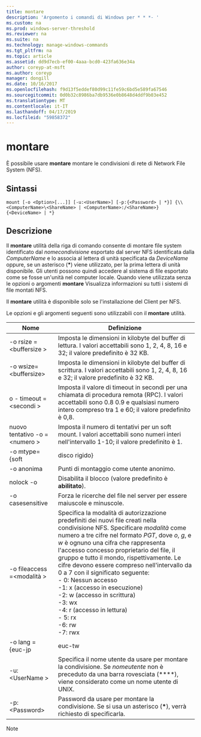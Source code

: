 ```yaml
---
title: montare
description: 'Argomento i comandi di Windows per * * *- '
ms.custom: na
ms.prod: windows-server-threshold
ms.reviewer: na
ms.suite: na
ms.technology: manage-windows-commands
ms.tgt_pltfrm: na
ms.topic: article
ms.assetid: dd9d7ecb-ef00-4aaa-bcd0-423fa636e34a
author: coreyp-at-msft
ms.author: coreyp
manager: dongill
ms.date: 10/16/2017
ms.openlocfilehash: f9d13f5eddef80d99c11fe59c6bd5e589fa67546
ms.sourcegitcommit: 0d0b32c8986ba7db9536e0b8648d4ddf9b03e452
ms.translationtype: MT
ms.contentlocale: it-IT
ms.lasthandoff: 04/17/2019
ms.locfileid: "59858372"
---
```

# <a name="mount"></a>montare



È possibile usare **montare** montare le condivisioni di rete di Network File System (NFS).

## <a name="syntax"></a>Sintassi

```
mount [-o <Option>[...]] [-u:<UserName>] [-p:{<Password> | *}] {\\<ComputerName>\<ShareName> | <ComputerName>:/<ShareName>} {<DeviceName> | *}
```

## <a name="description"></a>Descrizione

Il **montare** utilità della riga di comando consente di montare file system identificato dal *nomecondivisione* esportato dal server NFS identificata dalla *ComputerName* e lo associa al lettera di unità specificata da *DeviceName* oppure, se un asterisco (**&#42;**) viene utilizzato, per la prima lettera di unità disponibile. Gli utenti possono quindi accedere al sistema di file esportato come se fosse un'unità nel computer locale. Quando viene utilizzata senza le opzioni o argomenti **montare** Visualizza informazioni su tutti i sistemi di file montati NFS.

Il **montare** utilità è disponibile solo se l'installazione del Client per NFS.

Le opzioni e gli argomenti seguenti sono utilizzabili con il **montare** utilità.

|Nome|Definizione|
|----|----------|
|-o rsize =\<buffersize >|Imposta le dimensioni in kilobyte del buffer di lettura. I valori accettabili sono 1, 2, 4, 8, 16 e 32; il valore predefinito è 32 KB.|
|-o wsize=\<buffersize>|Imposta le dimensioni in kilobyte del buffer di scrittura. I valori accettabili sono 1, 2, 4, 8, 16 e 32; il valore predefinito è 32 KB.|
|o - timeout =\<secondi >|Imposta il valore di timeout in secondi per una chiamata di procedura remota (RPC). I valori accettabili sono 0.8 0.9 e qualsiasi numero intero compreso tra 1 e 60; il valore predefinito è 0,8.|
|nuovo tentativo -o =\<numero >|Imposta il numero di tentativi per un soft mount. I valori accettabili sono numeri interi nell'intervallo 1-10; il valore predefinito è 1.|
|-o mtype={soft | disco rigido}|Imposta il tipo di montaggio (valore predefinito è **soft**). Indipendentemente dal tipo di montaggio, **montare** verrà restituito se è possibile montare la condivisione immediatamente. Una volta che la condivisione sia stata montata, tuttavia, se il tipo di montaggio **rigido**, Client per NFS continuerà a tentare di accedere alla condivisione finché non è riuscita. Di conseguenza, se il server NFS non è disponibile, qualsiasi programma Windows tenta di accedere alla condivisione sembra bloccarsi, o un "blocco", se il tipo di montaggio **rigido**.|
|-o anonima|Punti di montaggio come utente anonimo.|
|nolock -o|Disabilita il blocco (valore predefinito è **abilitato**).|
|-o casesensitive|Forza le ricerche del file nel server per essere maiuscole e minuscole.|
|-o fileaccess =\<modalità >|Specifica la modalità di autorizzazione predefiniti dei nuovi file creati nella condivisione NFS. Specificare *modalità* come numero a tre cifre nel formato *PGT*, dove *o*, *g*, e *w* è ognuno una cifra che rappresenta l'accesso concesso proprietario del file, il gruppo e tutto il mondo, rispettivamente. Le cifre devono essere compreso nell'intervallo da 0 a 7 con il significato seguente:</br>-   0: Nessun accesso</br>-1: x (accesso in esecuzione)</br>-2: w (accesso in scrittura)</br>-3: wx</br>-4: r (accesso in lettura)</br>-   5: rx</br>-6: rw</br>-7: rwx|
|-o lang = {euc-jp|euc-tw|EUC-kr|shift-jis|big5|ksc5601|gb2312-80|ansi}|Specifica la codifica predefinita utilizzata per i nomi di file e directory e, se utilizzata, deve essere impostata su uno dei seguenti:</br>-   **ansi**</br>-   **BIG5** (cinese)</br>-   **euc-jp** (giapponese)</br>-   **EUC-kr** (coreano)</br>-   **EUC-tw** (cinese)</br>-   **gb2312 80** (cinese semplificato)</br>-   **KSC5601** (coreano)</br>-   **Shift-jis** (giapponese)</br>Se questa opzione è impostata su **ansi** nei sistemi configurati per impostazioni locali di lingua diversa dall'inglese, lo schema di codifica è impostato per lo schema di codifica predefinita per le impostazioni locali. Di seguito sono gli schemi di codifica predefinita per le impostazioni locali indicate.</br>-Giapponese: SHIFT-JIS</br>-Coreano: KS_C_5601-1987</br>-Cinese semplificato: GB2312-80</br>-Chinese traditional: BIG5|
|-u:\<UserName >|Specifica il nome utente da usare per montare la condivisione. Se *nomeutente* non è preceduto da una barra rovesciata (**\**), viene considerato come un nome utente di UNIX.|
|-p:\<Password>|Password da usare per montare la condivisione. Se si usa un asterisco (**&#42;**), verrà richiesto di specificarla.|

> [!NOTE]
